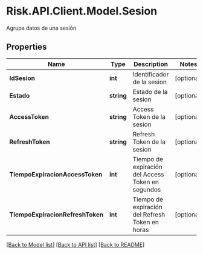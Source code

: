 # Risk.API.Client.Model.Sesion
Agrupa datos de una sesión

## Properties

Name | Type | Description | Notes
------------ | ------------- | ------------- | -------------
**IdSesion** | **int** | Identificador de la sesion | [optional] 
**Estado** | **string** | Estado de la sesion | [optional] 
**AccessToken** | **string** | Access Token de la sesion | [optional] 
**RefreshToken** | **string** | Refresh Token de la sesion | [optional] 
**TiempoExpiracionAccessToken** | **int** | Tiempo de expiración del Access Token en segundos | [optional] 
**TiempoExpiracionRefreshToken** | **int** | Tiempo de expiración del Refresh Token en horas | [optional] 

[[Back to Model list]](../README.md#documentation-for-models) [[Back to API list]](../README.md#documentation-for-api-endpoints) [[Back to README]](../README.md)

